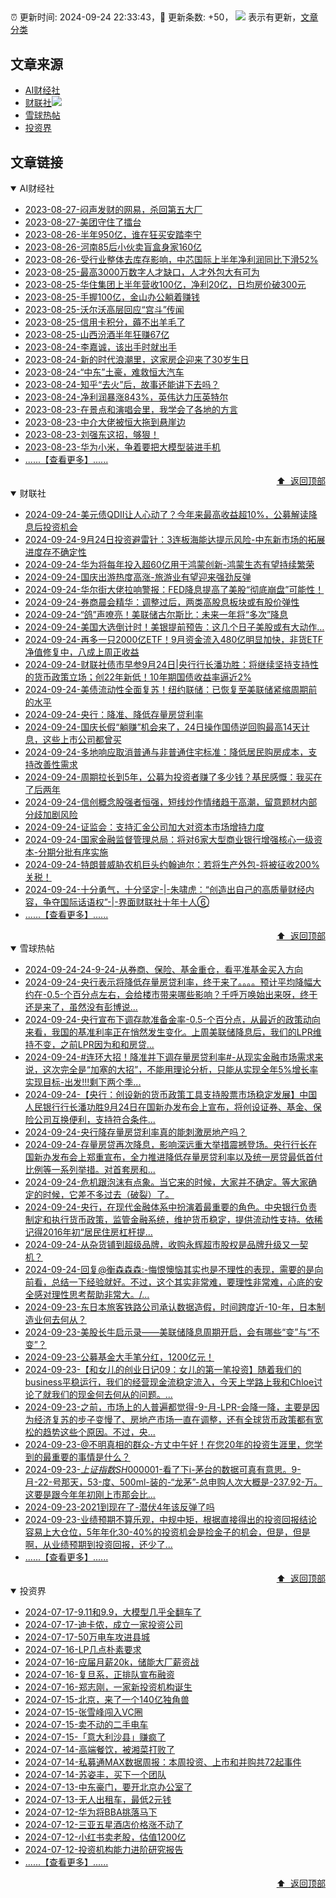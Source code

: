 ##

:alarm_clock: 更新时间: 2024-09-24 22:33:43，:rocket: 更新条数: +50， ![](/assets/dot.png) 表示有更新，[文章分类](/TAGS.md)

## 文章来源

- [AI财经社](#ai财经社)  
- [财联社](#财联社)![](/assets/dot.png)   
- [雪球热帖](#雪球热帖)  
- [投资界](#投资界)  

## 文章链接

<details open>
<summary id="ai财经社">
 AI财经社
</summary>


- [2023-08-27-闷声发财的网易，杀回第五大厂](https://www.aicaijing.com.cn/article/18610)  
- [2023-08-27-美团守住了擂台](https://www.aicaijing.com.cn/article/18611)  
- [2023-08-26-半年950亿，谁在狂买安踏李宁](https://www.aicaijing.com.cn/article/18607)  
- [2023-08-26-河南85后小伙卖盲盒身家160亿](https://www.aicaijing.com.cn/article/18608)  
- [2023-08-26-受行业整体去库存影响，中芯国际上半年净利润同比下滑52%](https://www.aicaijing.com.cn/article/18609)  
- [2023-08-25-最高3000万数字人才缺口，人才外包大有可为](https://www.aicaijing.com.cn/article/18601)  
- [2023-08-25-华住集团上半年营收100亿，净利20亿，日均房价破300元](https://www.aicaijing.com.cn/article/18602)  
- [2023-08-25-手握100亿，金山办公躺着赚钱](https://www.aicaijing.com.cn/article/18603)  
- [2023-08-25-沃尔沃高层回应“宫斗”传闻](https://www.aicaijing.com.cn/article/18604)  
- [2023-08-25-信用卡积分，薅不出羊毛了](https://www.aicaijing.com.cn/article/18605)  
- [2023-08-25-山西汾酒半年狂赚67亿](https://www.aicaijing.com.cn/article/18606)  
- [2023-08-24-李嘉诚，该出手时就出手](https://www.aicaijing.com.cn/article/18596)  
- [2023-08-24-新的时代浪潮里，这家房企迎来了30岁生日](https://www.aicaijing.com.cn/article/18597)  
- [2023-08-24-“中东”土豪，难救恒大汽车](https://www.aicaijing.com.cn/article/18598)  
- [2023-08-24-知乎“去火”后，故事还能讲下去吗？](https://www.aicaijing.com.cn/article/18599)  
- [2023-08-24-净利润暴涨843%，英伟达力压英特尔](https://www.aicaijing.com.cn/article/18600)  
- [2023-08-23-在景点和演唱会里，我学会了各地的方言](https://www.aicaijing.com.cn/article/18591)  
- [2023-08-23-中介大佬被恒大拖到悬崖边](https://www.aicaijing.com.cn/article/18592)  
- [2023-08-23-刘强东这招，够狠！](https://www.aicaijing.com.cn/article/18593)  
- [2023-08-23-华为小米，争着要把大模型装进手机](https://www.aicaijing.com.cn/article/18594)  
- [......【查看更多】......](/details/AI财经社.md)

<div align="right"><a href="#文章来源">⬆ &nbsp;返回顶部</a></div>
</details>

<details open>
<summary id="财联社">
 财联社
</summary>


- [2024-09-24-美元债QDII让人心动了？今年来最高收益超10%，公募解读降息后投资机会](https://www.cls.cn/detail/1806911)  
- [2024-09-24-9月24日投资避雷针：3连板海能达提示风险-中东新市场的拓展进度存不确定性](https://www.cls.cn/detail/1806854)  
- [2024-09-24-华为将每年投入超60亿用于鸿蒙创新-鸿蒙生态有望持续繁荣](https://www.cls.cn/detail/1806813)  
- [2024-09-24-国庆出游热度高涨-旅游业有望迎来强劲反弹](https://www.cls.cn/detail/1806809)  
- [2024-09-24-华尔街大佬拉响警报：FED降息提高了美股“彻底崩盘”可能性！](https://www.cls.cn/detail/1806853)  
- [2024-09-24-券商晨会精华：调整过后，两类高股息板块或有股价弹性](https://www.cls.cn/detail/1806855)  
- [2024-09-24-“鸽”声嘹亮！美联储古尔斯比：未来一年将“多次”降息](https://www.cls.cn/detail/1806869)  
- [2024-09-24-美国大选倒计时！美银提前预告：这几个日子美股或有大动作…](https://www.cls.cn/detail/1806892)  
- [2024-09-24-再多一只2000亿ETF！9月资金流入480亿明显加快，非货ETF净值修复中，八成上周正收益](https://www.cls.cn/detail/1806856)  
- [2024-09-24-财联社债市早参9月24日|央行行长潘功胜：将继续坚持支持性的货币政策立场；创22年新低！10年期国债收益率逼近2%](https://www.cls.cn/detail/1806858)  
- [2024-09-24-美债流动性全面复苏！纽约联储：已恢复至美联储紧缩周期前的水平](https://www.cls.cn/detail/1806907)  
- [2024-09-24-央行：降准、降低存量房贷利率](https://www.cls.cn/detail/1806887)  
- [2024-09-24-国庆长假“躺赚”机会来了，24日操作国债逆回购最高14天计息，这些上市公司都曾买](https://www.cls.cn/detail/1806920)  
- [2024-09-24-多地响应取消普通与非普通住宅标准：降低居民购房成本，支持改善性需求](https://www.cls.cn/detail/1806939)  
- [2024-09-24-周期拉长到5年，公募为投资者赚了多少钱？基民感慨：我买在了后两年](https://www.cls.cn/detail/1806976)  
- [2024-09-24-信创概念股强者恒强，短线炒作情绪趋于高潮，留意题材内部分歧加剧风险](https://www.cls.cn/detail/1806996)  
- [2024-09-24-证监会：支持汇金公司加大对资本市场增持力度](https://www.cls.cn/detail/1807005)  
- [2024-09-24-国家金融监督管理总局：将对6家大型商业银行增强核心一级资本-分期分批有序实施](https://www.cls.cn/detail/1807014)  
- [2024-09-24-特朗普威胁农机巨头约翰迪尔：若将生产外包-将被征收200%关税！](https://www.cls.cn/detail/1807038)  
- [2024-09-24-十分勇气，十分坚定-|-朱啸虎：“创造出自己的高质量财经内容，争夺国际话语权”-|-界面财联社十年十人⑥](https://www.cls.cn/detail/1805731)  
- [......【查看更多】......](/details/财联社.md)

<div align="right"><a href="#文章来源">⬆ &nbsp;返回顶部</a></div>
</details>

<details open>
<summary id="雪球热帖">
 雪球热帖
</summary>


- [2024-09-24-24-9-24-从券商、保险、基金重仓，看平准基金买入方向](https://xueqiu.com/8772786299/305478900)  
- [2024-09-24-央行表示将降低存量房贷利率，终于来了。。。。预计平均降幅大约在-0.5-个百分点左右，会给楼市带来哪些影响？千呼万唤始出来呀，终于还是来了，虽然没有彭博说...](https://xueqiu.com/5011489057/305406538)  
- [2024-09-24-央行宣布下调存款准备金率-0.5-个百分点，从最近的政策动向来看，我国的基准利率正在悄然发生变化。上周美联储降息后，我们的LPR维持不变，之前LPR因为和和房贷...](https://xueqiu.com/9333565636/305422649)  
- [2024-09-24-#连环大招！降准并下调存量房贷利率#-从现实金融市场需求来说，这次完全是“加塞的大招”，不能用理论分析，只能从实现全年5%增长率实现目标-出发!!!剩下两个季...](https://xueqiu.com/5939653998/305401379)  
- [2024-09-24-【央行：创设新的货币政策工具支持股票市场稳定发展】中国人民银行行长潘功胜9月24日在国新办发布会上宣布，将创设证券、基金、保险公司互换便利，支持符合条件...](https://xueqiu.com/5124430882/305394278)  
- [2024-09-24-央行降存量房贷利率真的能刺激房地产吗？](https://xueqiu.com/5939653998/305425708)  
- [2024-09-24-存量房贷再次降息，影响深远重大举措震撼登场。央行行长在国新办发布会上郑重宣布，全力推进降低存量房贷利率以及统一房贷最低首付比例等一系列举措。对首套房和...](https://xueqiu.com/5773569265/305417565)  
- [2024-09-24-危机跟泡沫有点象。当它来的时候，大家并不确定。等大家确定的时候，它差不多过去（破裂）了。](https://xueqiu.com/1955602780/305426102)  
- [2024-09-24-央行，在现代金融体系中扮演着最重要的角色。中央银行负责制定和执行货币政策，监管金融系统，维护货币稳定，提供流动性支持。依稀记得2016年初“居民住房杠杆提...](https://xueqiu.com/9742512811/305444970)  
- [2024-09-24-从杂货铺到超级品牌，收购永辉超市股权是品牌升级又一契机？](https://xueqiu.com/9572732050/305469832)  
- [2024-09-24-回复@衡森森森:-悔恨懊恼其实也是不理性的表现，需要的是向前看，总结一下经验就好。不过，这个其实非常难，要理性非常难，心底的安全感对理性思考帮助非常大。/...](https://xueqiu.com/1247347556/305424524)  
- [2024-09-23-东日本旅客铁路公司承认数据造假，时间跨度近-10-年，日本制造业何去何从？](https://xueqiu.com/5939653998/305339841)  
- [2024-09-23-美股长牛启示录——美联储降息周期开启，会有哪些“变”与“不变”？](https://xueqiu.com/1092302994/305318556)  
- [2024-09-23-公募基金大手笔分红，1200亿元！](https://xueqiu.com/2102262216/305307063)  
- [2024-09-23-【和女儿的创业日记09：女儿的第一笔投资】随着我们的business平稳运行，我们的经营现金流稳定流入，今天上学路上我和Chloe讨论了就我们的现金何去何从的问题。...](https://xueqiu.com/3393395193/305302933)  
- [2024-09-23-之前，市场上的人普遍都觉得-9-月-LPR-会降一降，主要是因为经济复苏的步子变慢了、房地产市场一直在调整，还有全球货币政策都有宽松的趋势这些个原因。不过，央...](https://xueqiu.com/8151841495/305299780)  
- [2024-09-23-@不明真相的群众-方丈中午好！在您20年的投资生涯里，您学到的最重要的事情是什么？](https://xueqiu.com/4989537135/305311985)  
- [2024-09-23-$上证指数SH000001$-看了下i-茅台的数据可真有意思。9-月-22-号那天，53-度、500ml-装的-“龙茅”-总申购人次大概是-237.92-万。这要是跟今年年初刚上市那会比...](https://xueqiu.com/5011489057/305307462)  
- [2024-09-23-2021到现在了-潜伏4年该反弹了吗](https://xueqiu.com/4942320839/305283033)  
- [2024-09-23-业绩预期不算乐观，中规中矩，根据直接得出的投资回报结论容易上大仓位，5年年化30-40%的投资机会是捡金子的机会，但是，但是啊，从业绩预期到投资回报，还少了...](https://xueqiu.com/6623660105/305278122)  
- [......【查看更多】......](/details/雪球热帖.md)

<div align="right"><a href="#文章来源">⬆ &nbsp;返回顶部</a></div>
</details>

<details open>
<summary id="投资界">
 投资界
</summary>


- [2024-07-17-9.11和9.9，大模型几乎全翻车了](https://posts.careerengine.us/p/6697778c44726b29bffa3a09)  
- [2024-07-17-迪卡侬，成立一家投资公司](https://posts.careerengine.us/p/6697778c44726b29bffa3a01)  
- [2024-07-17-50万电车攻进县城](https://posts.careerengine.us/p/6697779c831e1d29eea44253)  
- [2024-07-16-LP几点朴素要求](https://posts.careerengine.us/p/669636a8720ed522248054dc)  
- [2024-07-16-应届月薪20k，储能大厂薪资战](https://posts.careerengine.us/p/669636a8720ed522248054d4)  
- [2024-07-16-复旦系，正排队宣布融资](https://posts.careerengine.us/p/66963699cb38e136a496986c)  
- [2024-07-16-郑志刚，一家新投资机构诞生](https://posts.careerengine.us/p/66963699cb38e136a4969874)  
- [2024-07-15-北京，来了一个140亿独角兽](https://posts.careerengine.us/p/6694db59a0c3ac562b61f9af)  
- [2024-07-15-张雪峰闯入VC圈](https://posts.careerengine.us/p/6694db59a0c3ac562b61f9b7)  
- [2024-07-15-卖不动的二手电车](https://posts.careerengine.us/p/6694db6836b2f1565d9b541a)  
- [2024-07-15-「意大利沙县」赚疯了](https://posts.careerengine.us/p/6694db6836b2f1565d9b5422)  
- [2024-07-14-高端餐饮，被湘菜打败了](https://posts.careerengine.us/p/6693862333c6e710d0bf9dc4)  
- [2024-07-14-私募通MAX数据周报：本周投资、上市和并购共72起事件](https://posts.careerengine.us/p/6693862333c6e710d0bf9dcc)  
- [2024-07-14-苏姿丰，买下一个团队](https://posts.careerengine.us/p/6693861481427510b2b9c123)  
- [2024-07-13-中东豪门，要开北京办公室了](https://posts.careerengine.us/p/66922794a876f80d113b51fe)  
- [2024-07-13-无人出租车，最低2元钱](https://posts.careerengine.us/p/669227b82202ae0dfac5d713)  
- [2024-07-12-华为将BBA挑落马下](https://posts.careerengine.us/p/6690a6c68082df14ead7eaac)  
- [2024-07-12-三亚五星酒店价格涨不动了](https://posts.careerengine.us/p/6690a6c68082df14ead7eaa4)  
- [2024-07-12-小红书卖老股，估值1200亿](https://posts.careerengine.us/p/6690a6b756b00014bcc00e8f)  
- [2024-07-12-投资机构能力进阶研究报告](https://posts.careerengine.us/p/6690a6b756b00014bcc00e87)  
- [......【查看更多】......](/details/投资界.md)

<div align="right"><a href="#文章来源">⬆ &nbsp;返回顶部</a></div>
</details>
